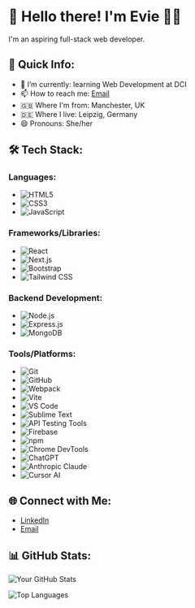 # 👋 Hello there! I'm Evie 👩‍💻

I'm an aspiring full-stack web developer.

## 🚀 Quick Info:

- 🌱 I’m currently: learning Web Development at DCI
- 📫 How to reach me: [Email](eviewilcock01@gmail.com)
- 🇬🇧 Where I'm from: Manchester, UK
- 🇩🇪 Where I live: Leipzig, Germany
- 😄 Pronouns: She/her

## 🛠️ Tech Stack:

### Languages:
- ![HTML5](https://img.shields.io/badge/HTML5-E34F26?style=flat&logo=html5&logoColor=white)
- ![CSS3](https://img.shields.io/badge/CSS3-1572B6?style=flat&logo=css3&logoColor=white)
- ![JavaScript](https://img.shields.io/badge/JavaScript-F7DF1E?style=flat&logo=javascript&logoColor=black)

### Frameworks/Libraries:
- ![React](https://img.shields.io/badge/React-61DAFB?style=flat&logo=react&logoColor=black)
- ![Next.js](https://img.shields.io/badge/Next.js-000000?style=flat&logo=next.js&logoColor=white)
- ![Bootstrap](https://img.shields.io/badge/Bootstrap-563D7C?style=flat&logo=bootstrap&logoColor=white)
- ![Tailwind CSS](https://img.shields.io/badge/Tailwind%20CSS-38B2AC?style=flat&logo=tailwind-css&logoColor=white)

### Backend Development:
- ![Node.js](https://img.shields.io/badge/Node.js-339933?style=flat&logo=node.js&logoColor=white)
- ![Express.js](https://img.shields.io/badge/Express.js-000000?style=flat&logo=express&logoColor=white)
- ![MongoDB](https://img.shields.io/badge/MongoDB-47A248?style=flat&logo=mongodb&logoColor=white)

### Tools/Platforms:
- ![Git](https://img.shields.io/badge/Git-F05032?style=flat&logo=git&logoColor=white)
- ![GitHub](https://img.shields.io/badge/GitHub-181717?style=flat&logo=github&logoColor=white)
- ![Webpack](https://img.shields.io/badge/Webpack-8DD6F9?style=flat&logo=webpack&logoColor=black)
- ![Vite](https://img.shields.io/badge/Vite-646CFF?style=flat&logo=vite&logoColor=white)
- ![VS Code](https://img.shields.io/badge/VS%20Code-007ACC?style=flat&logo=visual-studio-code&logoColor=white)
- ![Sublime Text](https://img.shields.io/badge/Sublime%20Text-292929?style=flat&logo=sublime-text&logoColor=important)
- ![API Testing Tools](https://img.shields.io/badge/API%20Testing-FF5C5C?style=flat&logo=postman&logoColor=white)
- ![Firebase](https://img.shields.io/badge/Firebase-FFCA28?style=flat&logo=firebase&logoColor=black)
- ![npm](https://img.shields.io/badge/npm-CB3837?style=flat&logo=npm&logoColor=white)
- ![Chrome DevTools](https://img.shields.io/badge/Chrome%20DevTools-4285F4?style=flat&logo=google-chrome&logoColor=white)
- ![ChatGPT](https://img.shields.io/badge/ChatGPT-0061F2?style=flat&logo=openai&logoColor=white)
- ![Anthropic Claude](https://img.shields.io/badge/Claude-5F69B3?style=flat&logo=anthropic&logoColor=white)
- ![Cursor AI](https://img.shields.io/badge/Cursor%20AI-1A1A1A?style=flat&logo=cursor&logoColor=white)


## 🌐 Connect with Me:

- [LinkedIn](https://de.linkedin.com/in/evie-wilcock)
- [Email](eviewilcock01@gmail.com)

## 📊 GitHub Stats:
![Your GitHub Stats](https://github-readme-stats.vercel.app/api?username=eviesw&show_icons=true&theme=radical)

![Top Languages](https://github-readme-stats.vercel.app/api/top-langs/?username=eviesw&layout=compact&theme=radical)

